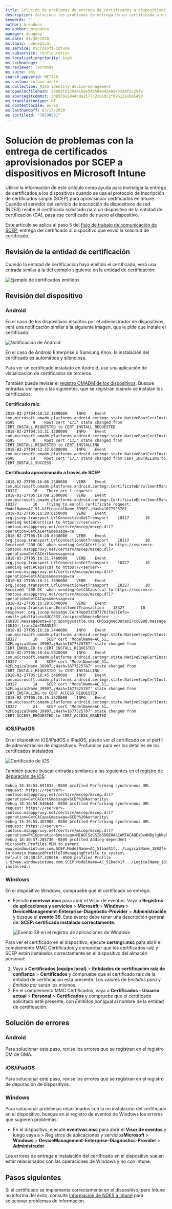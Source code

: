 ```yaml
---
title: Solución de problemas de entrega de certificados a dispositivos cuando se usa SCEP con Microsoft Intune | Microsoft Docs
description: Solucione los problemas de entrega de un certificado a un dispositivo desde la entidad de certificación usando perfiles de certificado SCEP con Intune para implementar certificados.
keywords: ''
author: brenduns
ms.author: brenduns
manager: dougeby
ms.date: 01/30/2020
ms.topic: conceptual
ms.service: microsoft-intune
ms.subservice: configuration
ms.localizationpriority: high
ms.technology: ''
ms.reviewer: lacranda
ms.suite: ems
search.appverid: MET150
ms.custom: intune-azure
ms.collection: M365-identity-device-management
ms.openlocfilehash: 5d869f6129141b9e54058494260a45330fac29f8
ms.sourcegitcommit: 3d895be2844bda2177c2c85dc2f09612a1be5490
ms.translationtype: HT
ms.contentlocale: es-ES
ms.lasthandoff: 03/13/2020
ms.locfileid: "79338531"
---
```

# <a name="troubleshoot-the-delivery-of-certificates-provisioned-by-scep-to-devices-in-microsoft-intune"></a>Solución de problemas con la entrega de certificados aprovisionados por SCEP a dispositivos en Microsoft Intune

Utilice la información de este artículo como ayuda para investigar la entrega de certificados a los dispositivos cuando se usa el protocolo de inscripción de certificados simple (SCEP) para aprovisionar certificados en Intune. Cuando el servidor del servicio de inscripción de dispositivos de red (NDES) recibe el certificado solicitado para un dispositivo de la entidad de certificación (CA), pasa ese certificado de nuevo al dispositivo.

Este artículo se aplica al paso 5 del [flujo de trabajo de comunicación de SCEP](troubleshoot-scep-certificate-profiles.md); entrega del certificado al dispositivo que envió la solicitud de certificado.

## <a name="review-the-certification-authority"></a>Revisión de la entidad de certificación

Cuando la entidad de certificación haya emitido el certificado, verá una entrada similar a la del ejemplo siguiente en la entidad de certificación:

![Ejemplo de certificados emitidos](../protect/media/troubleshoot-scep-certificate-delivery/certificate-authority.png)

## <a name="review-the-device"></a>Revisión del dispositivo

### <a name="android"></a>Android

En el caso de los dispositivos inscritos por el administrador de dispositivos, verá una notificación similar a la siguiente imagen, que le pide que instale el certificado:

![Notificación de Android](../protect/media/troubleshoot-scep-certificate-delivery/android-notification.png)

En el caso de Android Enterprise o Samsung Knox, la instalación del certificado es automática y silenciosa.

Para ver un certificado instalado en Android, use una aplicación de visualización de certificados de terceros.

También puede revisar el [registro OMADM de los dispositivos](troubleshoot-scep-certificate-profiles.md#logs-for-android-devices). Busque entradas similares a las siguientes, que se registran cuando se instalan los certificados:

**Certificado raíz**:

```
2018-02-27T04:50:52.1890000    INFO    Event     com.microsoft.omadm.platforms.android.certmgr.state.NativeRootCertInstallStateMachine     9595        9    Root cert '17…' state changed from CERT_INSTALL_REQUESTED to CERT_INSTALL_REQUESTED
2018-02-27T04:53:31.1300000    INFO    Event     com.microsoft.omadm.platforms.android.certmgr.state.NativeRootCertInstallStateMachine     9595        0    Root cert '17…' state changed from CERT_INSTALL_REQUESTED to CERT_INSTALLING
2018-02-27T04:53:32.0390000    INFO    Event     com.microsoft.omadm.platforms.android.certmgr.state.NativeRootCertInstallStateMachine     9595       14    Root cert '17…' state changed from CERT_INSTALLING to CERT_INSTALL_SUCCESS
```

**Certificado aprovisionado a través de SCEP**

```
2018-02-27T05:16:08.2500000    VERB    Event     com.microsoft.omadm.platforms.android.certmgr.CertificateEnrollmentManager    18327       10    There are 1 requests
2018-02-27T05:16:08.2500000    VERB    Event     com.microsoft.omadm.platforms.android.certmgr.CertificateEnrollmentManager    18327       10    Trying to enroll certificate request: ModelName=AC_51…%2FLogicalName_39907…;Hash=1677525787
2018-02-27T05:16:20.6150000    VERB    Event     org.jscep.transport.UrlConnectionGetTransport    18327       10    Sending GetCACert(ca) to https://<server>-contoso.msappproxy.net/certsrv/mscep/mscep.dll?operation=GetCACert&message=ca
2018-02-27T05:16:20.6530000    VERB    Event     org.jscep.transport.UrlConnectionGetTransport    18327       10    Received '200 OK' when sending GetCACert(ca) to https://<server>-contoso.msappproxy.net/certsrv/mscep/mscep.dll?operation=GetCACert&message=ca
2018-02-27T05:16:21.7460000    VERB    Event     org.jscep.transport.UrlConnectionGetTransport    18327       10    Sending GetCACaps(ca) to https://<server>-contoso.msappproxy.net/certsrv/mscep/mscep.dll?operation=GetCACaps&message=ca
2018-02-27T05:16:21.7890000    VERB    Event     org.jscep.transport.UrlConnectionGetTransport    18327       10    Received '200 OK' when sending GetCACaps(ca) to https://<server>-contoso.msappproxy.net/certsrv/mscep/mscep.dll?operation=GetCACaps&message=ca
2018-02-27T05:16:28.0340000    VERB    Event     org.jscep.transaction.EnrollmentTransaction    18327       10    Response: org.jscep.message.CertRep@3150777b[failInfo=<null>,pkiStatus=SUCCESS,recipientNonce=Nonce [GUID],messageData=org.spongycastle.cms.CMSSignedData@27cc8998,messageType=CERT_REP,senderNonce=Nonce [GUID],transId=TRANSID]
2018-02-27T05:16:28.2440000    INFO    Event     com.microsoft.omadm.platforms.android.certmgr.state.NativeScepCertInstallStateMachine    18327       10    SCEP cert 'ModelName=AC_51…%2FLogicalName_39907…;Hash=1677525787' state changed from CERT_ENROLLED to CERT_INSTALL_REQUESTED
2018-02-27T05:18:44.9820000    INFO    Event     com.microsoft.omadm.platforms.android.certmgr.state.NativeScepCertInstallStateMachine    18327        0    SCEP cert 'ModelName=AC_51…%2FLogicalName_39907…;Hash=1677525787' state changed from CERT_INSTALL_REQUESTED to CERT_INSTALLING
2018-02-27T05:18:45.3460000    INFO    Event     com.microsoft.omadm.platforms.android.certmgr.state.NativeScepCertInstallStateMachine    18327       14    SCEP cert 'ModelName=AC_51…%2FLogicalName_39907…;Hash=1677525787' state changed from CERT_INSTALLING to CERT_ACCESS_REQUESTED
2018-02-27T05:20:15.3520000    INFO    Event     com.microsoft.omadm.platforms.android.certmgr.state.NativeScepCertInstallStateMachine    18327       21    SCEP cert 'ModelName=AC_51…%2FLogicalName_39907…;Hash=1677525787' state changed from CERT_ACCESS_REQUESTED to CERT_ACCESS_GRANTED
```

### <a name="iosipados"></a>iOS/iPadOS

En el dispositivo iOS/iPadOS o iPadOS, puede ver el certificado en el perfil de administración de dispositivos. Profundice para ver los detalles de los certificados instalados.

![Certificado de iOS](../protect/media/troubleshoot-scep-certificate-delivery/ios-certificate.png)

También puede buscar entradas similares a las siguientes en el [registro de depuración de iOS](troubleshoot-scep-certificate-profiles.md#logs-for-ios-and-ipados-devices):

```
Debug 18:30:53.691033 -0500 profiled Performing synchronous URL request: https://<server>-contoso.msappproxy.net/certsrv/mscep/mscep.dll?operation=GetCACert&message=SCEP%20Authority\  
Debug 18:30:54.640644 -0500 profiled Performing synchronous URL request: https://<server>-contoso.msappproxy.net/certsrv/mscep/mscep.dll?operation=GetCACaps&message=SCEP%20Authority\ 
Debug 18:30:55.487908 -0500 profiled Performing synchronous URL request: https://<server>-contoso.msappproxy.net/certsrv/mscep/mscep.dll?operation=PKIOperation&message=MIAGCSqGSIb3DQEHAqCAMIACAQExDzANBglghkgBZQMEAgMFADCABgkqhkiG9w0BBwGggCSABIIZfzCABgkqhkiG9w0BBwOggDCAAgEAMYIBgjCCAX4CAQAwZjBPMRUwEwYKCZImiZPyLGQBGRYFbG9jYWwxHDAaBgoJkiaJk/IsZAEZFgxmb3VydGhjb2ZmZWUxGDAWBgNVBAMTD0ZvdXJ0aENvZmZlZSBDQQITaAAAAAmaneVjEPlcTwAAAAAACTANBgkqhkiG9w0BAQEFAASCAQCqfsOYpuBToerQLkw/tl4tH9E+97TBTjGQN9NCjSgb78fF6edY0pNDU+PH4RB356wv3rfZi5IiNrVu5Od4k6uK4w0582ZM2n8NJFRY7KWSNHsmTIWlo/Vcr4laAtq5rw+CygaYcefptcaamkjdLj07e/Uk4KsetGo7ztPVjSEFwfRIfKv474dLDmPqp0ZwEWRQG 
Debug 18:30:57.285730 -0500 profiled Adding dependent Microsoft.Profiles.MDM to parent www.windowsintune.com.SCEP.ModelName=AC_51bad41f.../LogicalName_1892fe4c...;Hash=-912418295 in domain ManagedProfileToManagingProfile to system\ 
Default 18:30:57.320616 -0500 profiled Profile \'93www.windowsintune.com.SCEP.ModelName=AC_51bad41f.../LogicalName_1892fe4c...;Hash=-912418295\'94 installed.\ 
```

### <a name="windows"></a>Windows

En el dispositivo Windows, compruebe que el certificado se entregó:

- Ejecute **eventvwr.msc** para abrir el Visor de eventos. Vaya a **Registros de aplicaciones y servicios** > **Microsoft** > **Windows** > **DeviceManagement-Enterprise-Diagnostic-Provider** > **Administración** y busque el **evento 39**. Este evento debe tener una descripción general de: **SCEP: certificado instalado correctamente.**

   ![Evento 39 en el registro de aplicaciones de Windows](../protect/media/troubleshoot-scep-certificate-delivery/device-app-log.png)

Para ver el certificado en el dispositivo, ejecute **certmgr.msc** para abrir el complemento MMC Certificados y comprobar que los certificados raíz y SCEP están instalados correctamente en el dispositivo del almacén personal:

   1. Vaya a **Certificados (equipo local)**  > **Entidades de certificación raíz de confianza** > **Certificados** y compruebe que el certificado raíz de la entidad de certificación está presente. Los valores de *Emitidos para* y *Emitido por* serán los mismos.
   2. En el complemento MMC Certificados, vaya a **Certificados – Usuario actual** > **Personal** > **Certificados** y compruebe que el certificado solicitado esté presente, con *Emitidos por* igual al nombre de la entidad de certificación.

## <a name="troubleshoot-failures"></a>Solución de errores

### <a name="android"></a>Android

Para solucionar este paso, revise los errores que se registran en el registro DM de OMA.

### <a name="iosipados"></a>iOS/iPadOS

Para solucionar este paso, revise los errores que se registran en el registro de depuración de dispositivos.

### <a name="windows"></a>Windows

Para solucionar problemas relacionados con la no instalación del certificado en el dispositivo, busque en el registro de eventos de Windows los errores que sugieren problemas:

- En el dispositivo, ejecute **eventvwr.msc** para abrir el **Visor de eventos** y luego vaya a  > Registros de aplicaciones y servicios**Microsoft** > **Windows** > **DeviceManagement-Enterprise-Diagnostics-Provider** > **Administrador**.

Los errores de entrega e instalación del certificado en el dispositivo suelen estar relacionados con las operaciones de Windows y no con Intune.

## <a name="next-steps"></a>Pasos siguientes

Si el certificado se implementa correctamente en el dispositivo, pero Intune no informa del éxito, consulte [Información de NDES a Intune](troubleshoot-scep-certificate-reporting.md) para solucionar problemas de información.
